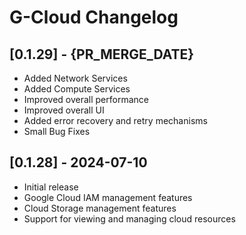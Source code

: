 # G-Cloud  Changelog

## [0.1.29] - {PR_MERGE_DATE}
- Added Network Services
- Added Compute Services
- Improved overall performance
- Improved overall UI
- Added error recovery and retry mechanisms
- Small Bug Fixes

## [0.1.28] - 2024-07-10
- Initial release
- Google Cloud IAM management features
- Cloud Storage management features
- Support for viewing and managing cloud resources
